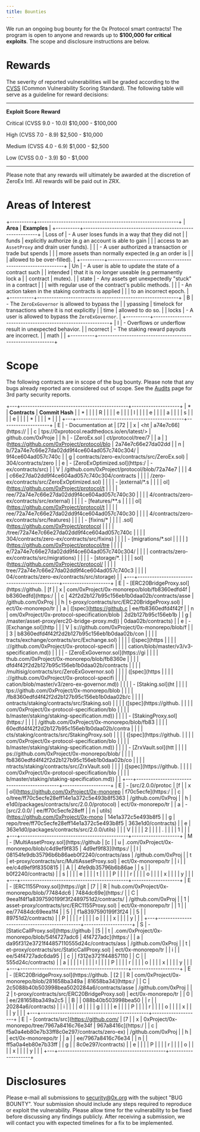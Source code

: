 ```yaml
---
title: Bounties
---
```


We run an ongoing bug bounty for the 0x Protocol smart contracts! The
program is open to anyone and rewards up to **\$100,000 for critical
exploits**. The scope and disclosure instructions are below.

# Rewards

The severity of reported vulnerabilities will be graded according to the
[CVSS](https://www.first.org/cvss/) (Common Vulnerability Scoring
Standard). The following table will serve as a guideline for reward
decisions:

  ---------------------------- ---------------------
  **Exploit Score**            **Reward**

  Critical (CVSS 9.0 - 10.0)   \$10,000 - \$100,000

  High (CVSS 7.0 - 8.9)        \$2,500 - \$10,000

  Medium (CVSS 4.0 - 6.9)      \$1,000 - \$2,500

  Low (CVSS 0.0 - 3.9)         \$0 - \$1,000
  ---------------------------- ---------------------

Please note that any rewards will ultimately be awarded at the
discretion of ZeroEx Intl. All rewards will be paid out in ZRX.

# Areas of Interest

+----------+-----------------------------------------------------------+
| **Area** | **Examples**                                              |
+----------+-----------------------------------------------------------+
| Loss of  | -   A user loses funds in a way that they did not         |
| funds    |     explicitly authorize (e.g an account is able to gain  |
|          |     access to an `AssetProxy` and drain user funds).      |
|          | -   A user authorized a transaction or trade but spends   |
|          |     more assets than normally expected (e.g an order is   |
|          |     allowed to be over-filled).                           |
+----------+-----------------------------------------------------------+
| Un       | -   A user is able to update the state of a contract such |
| intended |     that it is no longer useable (e.g permanently lock a  |
| contract |     mutex).                                               |
| state    | -   Any assets get unexpectedly \"stuck\" in a contract   |
|          |     with regular use of the contract\'s public methods.   |
|          | -   An action taken in the staking contracts is applied   |
|          |     to an incorrect epoch.                                |
+----------+-----------------------------------------------------------+
| B        | -   The `ZeroExGovernor` is allowed to bypass the         |
| ypassing |     timelock for transactions where it is not explicitly  |
| time     |     allowed to do so.                                     |
| locks    | -   A user is allowed to bypass the `ZeroExGovernor`.     |
+----------+-----------------------------------------------------------+
| I        | -   Overflows or underflow result in unexpected behavior. |
| ncorrect | -   The staking reward payouts are incorrect.             |
| math     |                                                           |
+----------+-----------------------------------------------------------+

# Scope

The following contracts are in scope of the bug bounty. Please note that
any bugs already reported are considered out of scope. See the
[Audits](./audits.html) page for 3rd party security reports.

+---+---------------------------------------------+--------------------+
| * | **Contracts**                               | **Commit Hash**    |
| * |                                             |                    |
| R |                                             |                    |
| e |                                             |                    |
| l |                                             |                    |
| e |                                             |                    |
| a |                                             |                    |
| s |                                             |                    |
| e |                                             |                    |
| * |                                             |                    |
| * |                                             |                    |
+---+---------------------------------------------+--------------------+
| E | -   Documentation at                        | [72                |
| x |     <ht                                     | a74e7c66](https:// |
| c | tps://0xprotocol.readthedocs.io/en/latest/> | github.com/0xProje |
| h | -   [ZeroEx.sol                             | ct/protocol/tree/7 |
| a | ](https://github.com/0xProject/protocol/blo | 2a74e7c66e27da02dd |
| n | b/72a74e7c66e27da02dd9f4ce604ad057c740c304/ | 9f4ce604ad057c740c |
| g | contracts/zero-ex/contracts/src/ZeroEx.sol) | 304/contracts/zero |
| e | -   [ZeroExOptimized.sol](https:/           | -ex/contracts/src) |
| V | /github.com/0xProject/protocol/blob/72a74e7 |                    |
| 4 | c66e27da02dd9f4ce604ad057c740c304/contracts |                    |
|   | /zero-ex/contracts/src/ZeroExOptimized.sol) |                    |
|   | -   [external/\*.s                          |                    |
|   | ol](https://github.com/0xProject/protocol/t |                    |
|   | ree/72a74e7c66e27da02dd9f4ce604ad057c740c30 |                    |
|   | 4/contracts/zero-ex/contracts/src/external) |                    |
|   | -   [features/\*\*.s                        |                    |
|   | ol](https://github.com/0xProject/protocol/t |                    |
|   | ree/72a74e7c66e27da02dd9f4ce604ad057c740c30 |                    |
|   | 4/contracts/zero-ex/contracts/src/features) |                    |
|   | -   [fixins/\*                              |                    |
|   | .sol](https://github.com/0xProject/protocol |                    |
|   | /tree/72a74e7c66e27da02dd9f4ce604ad057c740c |                    |
|   | 304/contracts/zero-ex/contracts/src/fixins) |                    |
|   | -   [migrations/\*.sol                      |                    |
|   | ](https://github.com/0xProject/protocol/tre |                    |
|   | e/72a74e7c66e27da02dd9f4ce604ad057c740c304/ |                    |
|   | contracts/zero-ex/contracts/src/migrations) |                    |
|   | -   [storage/\*.                            |                    |
|   | sol](https://github.com/0xProject/protocol/ |                    |
|   | tree/72a74e7c66e27da02dd9f4ce604ad057c740c3 |                    |
|   | 04/contracts/zero-ex/contracts/src/storage) |                    |
+---+---------------------------------------------+--------------------+
| E | -   [ERC20BridgeProxy.sol](https://github.  | [f                 |
| x | com/0xProject/0x-monorepo/blob/fb8360edfd4f | b8360edfd](https:/ |
| c | 42f2d2b127b95c156eb1b0daa02b/contracts/asse | /github.com/0xProj |
| h | t-proxy/contracts/src/ERC20BridgeProxy.sol) | ect/0x-monorepo/tr |
| a |     ([spec](https://github.c                | ee/fb8360edfd4f42f |
| n | om/0xProject/0x-protocol-specification/blob | 2d2b127b95c156eb1b |
| g | /master/asset-proxy/erc20-bridge-proxy.md)) | 0daa02b/contracts) |
| e | -   [Exchange.sol](http                     |                    |
| V | s://github.com/0xProject/0x-monorepo/blob/f |                    |
| 3 | b8360edfd4f42f2d2b127b95c156eb1b0daa02b/con |                    |
|   | tracts/exchange/contracts/src/Exchange.sol) |                    |
|   |     ([spec](https                           |                    |
|   | ://github.com/0xProject/0x-protocol-specifi |                    |
|   | cation/blob/master/v3/v3-specification.md)) |                    |
|   | -   [ZeroExGovernor.sol](https://gi         |                    |
|   | thub.com/0xProject/0x-monorepo/blob/fb8360e |                    |
|   | dfd4f42f2d2b127b95c156eb1b0daa02b/contracts |                    |
|   | /multisig/contracts/src/ZeroExGovernor.sol) |                    |
|   |     ([spec](https                           |                    |
|   | ://github.com/0xProject/0x-protocol-specifi |                    |
|   | cation/blob/master/v3/zero-ex-governor.md)) |                    |
|   | -   [Staking.sol](ht                        |                    |
|   | tps://github.com/0xProject/0x-monorepo/blob |                    |
|   | /fb8360edfd4f42f2d2b127b95c156eb1b0daa02b/c |                    |
|   | ontracts/staking/contracts/src/Staking.sol) |                    |
|   |     ([spec](https://github.                 |                    |
|   | com/0xProject/0x-protocol-specification/blo |                    |
|   | b/master/staking/staking-specification.md)) |                    |
|   | -   [StakingProxy.sol](https:/              |                    |
|   | /github.com/0xProject/0x-monorepo/blob/fb83 |                    |
|   | 60edfd4f42f2d2b127b95c156eb1b0daa02b/contra |                    |
|   | cts/staking/contracts/src/StakingProxy.sol) |                    |
|   |     ([spec](https://github.                 |                    |
|   | com/0xProject/0x-protocol-specification/blo |                    |
|   | b/master/staking/staking-specification.md)) |                    |
|   | -   [ZrxVault.sol](htt                      |                    |
|   | ps://github.com/0xProject/0x-monorepo/blob/ |                    |
|   | fb8360edfd4f42f2d2b127b95c156eb1b0daa02b/co |                    |
|   | ntracts/staking/contracts/src/ZrxVault.sol) |                    |
|   |     ([spec](https://github.                 |                    |
|   | com/0xProject/0x-protocol-specification/blo |                    |
|   | b/master/staking/staking-specification.md)) |                    |
+---+---------------------------------------------+--------------------+
| E | -   [src/2.0.0/protoc                       | [f                 |
| x | ol](https://github.com/0xProject/0x-monorep | f70c5ecfe](https:/ |
| c | o/tree/ff70c5ecfe28eff14e1a372c5e493b8f5363 | /github.com/0xProj |
| h | e1d0/packages/contracts/src/2.0.0/protocol) | ect/0x-monorepo/tr |
| a | -   [src/2.0.0/                             | ee/ff70c5ecfe28eff |
| n | utils](https://github.com/0xProject/0x-mono | 14e1a372c5e493b8f5 |
| g | repo/tree/ff70c5ecfe28eff14e1a372c5e493b8f5 | 363e1d0/contracts) |
| e | 363e1d0/packages/contracts/src/2.0.0/utils) |                    |
| V |                                             |                    |
| 2 |                                             |                    |
| . |                                             |                    |
| 1 |                                             |                    |
+---+---------------------------------------------+--------------------+
| M | -   [MultiAssetProxy.sol](https://github    | [c                 |
| u | .com/0xProject/0x-monorepo/blob/c4d9ef9f835 | 4d9ef9f83](https:/ |
| l | 08154fe9db35796b6b86aeb0f2240/contracts/ass | /github.com/0xProj |
| t | et-proxy/contracts/src/MultiAssetProxy.sol) | ect/0x-monorepo/tr |
| i |                                             | ee/c4d9ef9f8350815 |
| A |                                             | 4fe9db35796b6b86ae |
| s |                                             | b0f2240/contracts) |
| s |                                             |                    |
| e |                                             |                    |
| t |                                             |                    |
| P |                                             |                    |
| r |                                             |                    |
| o |                                             |                    |
| x |                                             |                    |
| y |                                             |                    |
+---+---------------------------------------------+--------------------+
| E | -   [ERC1155Proxy.sol](https://git          | [7                 |
| R | hub.com/0xProject/0x-monorepo/blob/77484dc6 | 7484dc69e](https:/ |
| C | 9eea1f4f1a8397590199f3f2489751d2/contracts/ | /github.com/0xProj |
| 1 | asset-proxy/contracts/src/ERC1155Proxy.sol) | ect/0x-monorepo/tr |
| 1 |                                             | ee/77484dc69eea1f4 |
| 5 |                                             | f1a8397590199f3f24 |
| 5 |                                             | 89751d2/contracts) |
| P |                                             |                    |
| r |                                             |                    |
| o |                                             |                    |
| x |                                             |                    |
| y |                                             |                    |
+---+---------------------------------------------+--------------------+
| S | -   [StaticCallProxy.sol](https://github    | [5                 |
| t | .com/0xProject/0x-monorepo/blob/54f4727adc6 | 4f4727adc](https:/ |
| a | da95f312e3721f44857110555d24c/contracts/ass | /github.com/0xProj |
| t | et-proxy/contracts/src/StaticCallProxy.sol) | ect/0x-monorepo/tr |
| i |                                             | ee/54f4727adc6da95 |
| c |                                             | f312e3721f44857110 |
| C |                                             | 555d24c/contracts) |
| a |                                             |                    |
| l |                                             |                    |
| l |                                             |                    |
| P |                                             |                    |
| r |                                             |                    |
| o |                                             |                    |
| x |                                             |                    |
| y |                                             |                    |
+---+---------------------------------------------+--------------------+
| E | -   [ERC20BridgeProxy.sol](https://github.  | [2                 |
| R | com/0xProject/0x-monorepo/blob/281658ba349a | 81658ba34](https:/ |
| C | 2c5088b40b503998bea5020284a6/contracts/asse | /github.com/0xProj |
| 2 | t-proxy/contracts/src/ERC20BridgeProxy.sol) | ect/0x-monorepo/tr |
| 0 |                                             | ee/281658ba349a2c5 |
| B |                                             | 088b40b503998bea50 |
| r |                                             | 20284a6/contracts) |
| i |                                             |                    |
| d |                                             |                    |
| g |                                             |                    |
| e |                                             |                    |
| P |                                             |                    |
| r |                                             |                    |
| o |                                             |                    |
| x |                                             |                    |
| y |                                             |                    |
+---+---------------------------------------------+--------------------+
| E | -   [contracts/src](https://github.com/     | [7                 |
| x | 0xProject/0x-monorepo/tree/7967a8416c76e34f | 967a8416c](https:/ |
| c | f5a0a4eb80e7b33ff8c0e297/contracts/zero-ex) | /github.com/0xProj |
| h |                                             | ect/0x-monorepo/tr |
| a |                                             | ee/7967a8416c76e34 |
| n |                                             | ff5a0a4eb80e7b33ff |
| g |                                             | 8c0e297/contracts) |
| e |                                             |                    |
| P |                                             |                    |
| r |                                             |                    |
| o |                                             |                    |
| x |                                             |                    |
| y |                                             |                    |
+---+---------------------------------------------+--------------------+

# Disclosures

Please e-mail all submissions to <security@0x.org> with the subject
\"BUG BOUNTY\". Your submission should include any steps required to
reproduce or exploit the vulnerability. Please allow time for the
vulnerability to be fixed before discussing any findings publicly. After
receiving a submission, we will contact you with expected timelines for
a fix to be implemented.
